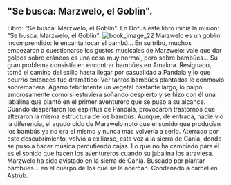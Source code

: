 ## "Se busca: Marzwelo, el Goblin".
Libro: "Se busca: Marzwelo, el Goblin".
En Dofus este libro inicia la misión: "Se busca: Marzwelo, el Goblin".
![book_image_22](https://media.discordapp.net/attachments/1105643336989159555/1105648022005751898/22.jpg)
Marzwelo es un goblin incomprendido: le encanta tocar el bambú... En su tribu, muchos empezaron a cuestionarse los gustos musicales de Marzwelo: vale que dar golpes sobre cráneos es una cosa muy normal, pero sobre bambúes...
Su gran problema consistía en encontrar bambúes en Amakna. Resignado, tomó el camino del exilio hasta llegar por casualidad a Pandala y lo que ocurrió entonces fue dramático:
Ver tantos bambúes plantados lo conmovió sobremanera. Agarró febrilmente un vegetal bastante largo, lo palpó amorosamente como si estuviera soñando despierto y se hizo con él una jabalina que plantó en el primer aventurero que se puso a su alcance.
Cuando despertaron los espíritus de Pandala, provocaron trastornos que alteraron la misma estructura de los bambús. Aunque, de entrada, nadie vio la diferencia, el agudo oído de Marzwelo notó que el sonido que producían los bambús ya no era el mismo y nunca más volvería a serlo. Aterrado por este descubrimiento, volvió a exiliarse, esta vez a la sierra de Cania, donde se puso a hacer música percutiendo cajas. Lo que no ha cambiado para él es el sonido que hacen los aventureros cuando su jabalina los atraviesa.
Marzwelo ha sido avistado en la sierra de Cania.
Buscado por plantar bambúes... en el cuerpo de los que se le acercan.
Condenado a cárcel en Astrub.